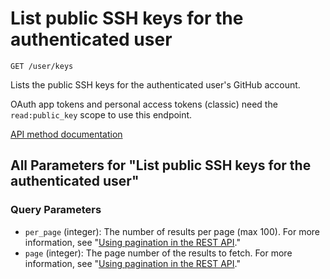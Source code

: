 # List public SSH keys for the authenticated user

`GET /user/keys`

Lists the public SSH keys for the authenticated user's GitHub account.

OAuth app tokens and personal access tokens (classic) need the `read:public_key` scope to use this endpoint.

[API method documentation](https://docs.github.com/rest/users/keys#list-public-ssh-keys-for-the-authenticated-user)

## All Parameters for "List public SSH keys for the authenticated user"

### Query Parameters

- `per_page` (integer): The number of results per page (max 100). For more information, see "[Using pagination in the REST API](https://docs.github.com/rest/using-the-rest-api/using-pagination-in-the-rest-api)."
- `page` (integer): The page number of the results to fetch. For more information, see "[Using pagination in the REST API](https://docs.github.com/rest/using-the-rest-api/using-pagination-in-the-rest-api)."
